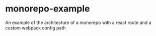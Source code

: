 # monorepo-example
An example of the architecture of a monorepo with a react route and a custom webpack config path
